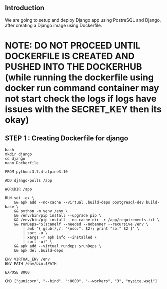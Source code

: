 ## Introduction
We are going to setup and deploy Django app using PostreSQL and Django, after creating a Django image using Dockerfile.

# NOTE: DO NOT PROCEED UNTIL DOCKERFILE IS CREATED AND PUSHED INTO THE DOCKERHUB (while running the dockerfile using docker run command container may not start check the logs if logs have issues with the SECRET_KEY then its okay)

## STEP 1 : Creating Dockerfile for django
```
bash
mkdir django
cd django
nano Dockerfile
```
```
FROM python:3.7.4-alpine3.10

ADD django-polls /app

WORKDIR /app

RUN set -ex \
    && apk add --no-cache --virtual .build-deps postgresql-dev build-base \
    && python -m venv /env \
    && /env/bin/pip install --upgrade pip \
    && /env/bin/pip install --no-cache-dir -r /app/requirements.txt \
    && runDeps="$(scanelf --needed --nobanner --recursive /env \
        | awk '{ gsub(/,/, "\nso:", $2); print "so:" $2 }' \
        | sort -u \
        | xargs -r apk info --installed \
        | sort -u)" \
    && apk add --virtual rundeps $runDeps \
    && apk del .build-deps

ENV VIRTUAL_ENV /env
ENV PATH /env/bin:$PATH

EXPOSE 8000

CMD ["gunicorn", "--bind", ":8000", "--workers", "3", "mysite.wsgi"]
```
